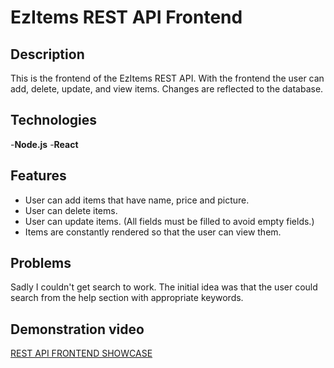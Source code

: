 # EzItems REST API Frontend

## Description

This is the frontend of the EzItems REST API. With the frontend the user
can add, delete, update, and view items. Changes are reflected to the database.

## Technologies

-**Node.js**
-**React**

## Features

- User can add items that have name, price and picture.
- User can delete items.
- User can update items. (All fields must be filled to avoid empty fields.)
- Items are constantly rendered so that the user can view them.

## Problems

Sadly I couldn't get search to work. The initial idea was
that the user could search from the help section with appropriate keywords.

## Demonstration video

[REST API FRONTEND SHOWCASE](https://www.youtube.com/watch?v=48ZMRh564wI&ab_channel=JoniJansson)


